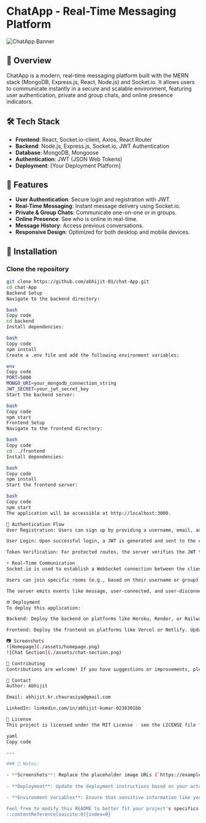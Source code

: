 # ChatApp - Real-Time Messaging Platform

![ChatApp Banner](./assets/banner.png)

## 🚀 Overview

ChatApp is a modern, real-time messaging platform built with the MERN stack (MongoDB, Express.js, React, Node.js) and Socket.io. It allows users to communicate instantly in a secure and scalable environment, featuring user authentication, private and group chats, and online presence indicators.

## 🛠️ Tech Stack

- **Frontend**: React, Socket.io-client, Axios, React Router
- **Backend**: Node.js, Express.js, Socket.io, JWT Authentication
- **Database**: MongoDB, Mongoose
- **Authentication**: JWT (JSON Web Tokens)
- **Deployment**: [Your Deployment Platform] <!-- Add your deployment platform here -->

## 📸 Features

- **User Authentication**: Secure login and registration with JWT.
- **Real-Time Messaging**: Instant message delivery using Socket.io.
- **Private & Group Chats**: Communicate one-on-one or in groups.
- **Online Presence**: See who is online in real-time.
- **Message History**: Access previous conversations.
- **Responsive Design**: Optimized for both desktop and mobile devices.

## 🔧 Installation

### Clone the repository

```bash
git clone https://github.com/abhijit-01/chat-App.git
cd chat-App
Backend Setup
Navigate to the backend directory:

bash
Copy code
cd backend
Install dependencies:

bash
Copy code
npm install
Create a .env file and add the following environment variables:

env
Copy code
PORT=5000
MONGO_URI=your_mongodb_connection_string
JWT_SECRET=your_jwt_secret_key
Start the backend server:

bash
Copy code
npm start
Frontend Setup
Navigate to the frontend directory:

bash
Copy code
cd ../frontend
Install dependencies:

bash
Copy code
npm install
Start the frontend server:

bash
Copy code
npm start
The application will be accessible at http://localhost:3000.

🔐 Authentication Flow
User Registration: Users can sign up by providing a username, email, and password. The backend validates the input and stores the user information in the database.

User Login: Upon successful login, a JWT is generated and sent to the client, which is then used for subsequent authenticated requests.

Token Verification: For protected routes, the server verifies the JWT to authenticate the user.

⚡ Real-Time Communication
Socket.io is used to establish a WebSocket connection between the client and server.

Users can join specific rooms (e.g., based on their username or group) to send and receive messages in real-time.

The server emits events like message, user-connected, and user-disconnected to manage the chat state.

🌐 Deployment
To deploy this application:

Backend: Deploy the backend on platforms like Heroku, Render, or Railway. Ensure that the MongoDB URI and JWT secret are set as environment variables.

Frontend: Deploy the frontend on platforms like Vercel or Netlify. Update the API base URL in the frontend to point to the deployed backend.

📷 Screenshots
![Homepage](./assets/homepage.png)  
![Chat Section](./assets/chat-section.png)

🤝 Contributing
Contributions are welcome! If you have suggestions or improvements, please fork the repository and submit a pull request.

📧 Contact
Author: Abhijit

Email: abhijit.kr.chaurasiya@gmail.com

LinkedIn: linkedin.com/in/abhijit-kumar-0238301bb

📄 License
This project is licensed under the MIT License - see the LICENSE file for details.

yaml
Copy code

---

### 📌 Notes:

- **Screenshots**: Replace the placeholder image URLs (`https://example.com/...`) with actual URLs of your application's screenshots. You can upload images to your repository or use an image hosting service.
  
- **Deployment**: Update the deployment instructions based on your actual deployment platforms and configurations.

- **Environment Variables**: Ensure that sensitive information like your MongoDB URI and JWT secret are not hardcoded in your codebase. Use environment variables to manage them securely.

Feel free to modify this README to better fit your project's specifics. If you need assistance with any other aspect of your project, such as setting up deployment or configuring environment variables, don't hesitate to ask!
::contentReference[oaicite:0]{index=0}